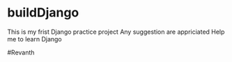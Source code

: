 # buildDjango
This is my frist Django practice project 
Any suggestion are appriciated
Help me to learn Django

#Revanth